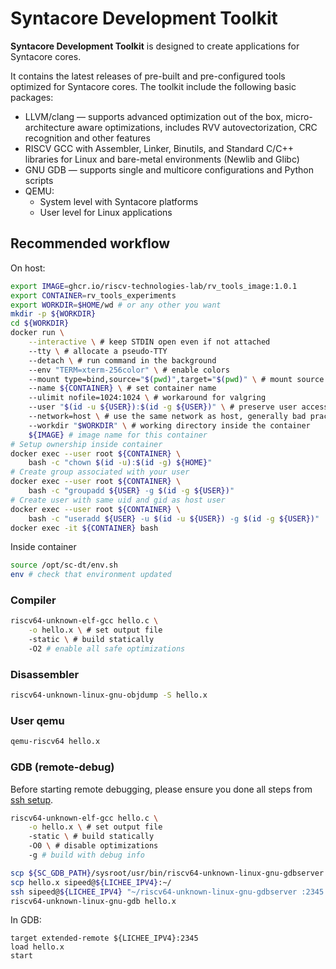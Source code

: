 # Syntacore Development Toolkit

**Syntacore Development Toolkit** is designed to create applications for
Syntacore cores.

It contains the latest releases of pre-built and pre-configured tools optimized
for Syntacore cores. The toolkit include the following basic packages:

- LLVM/clang — supports advanced optimization out of the box, micro-architecture
  aware optimizations, includes RVV autovectorization, CRC recognition and other
  features
- RISCV GCC with Assembler, Linker, Binutils, and Standard C/C++ libraries for
  Linux and bare-metal environments (Newlib and Glibc)
- GNU GDB — supports single and multicore configurations and Python scripts
- QEMU:
   - System level with Syntacore platforms
   - User level for Linux applications
   
## Recommended workflow

On host:

```sh
export IMAGE=ghcr.io/riscv-technologies-lab/rv_tools_image:1.0.1
export CONTAINER=rv_tools_experiments
export WORKDIR=$HOME/wd # or any other you want
mkdir -p ${WORKDIR}
cd ${WORKDIR}
docker run \
    --interactive \ # keep STDIN open even if not attached
    --tty \ # allocate a pseudo-TTY
    --detach \ # run command in the background
    --env "TERM=xterm-256color" \ # enable colors
    --mount type=bind,source="$(pwd)",target="$(pwd)" \ # mount source dir to target dir
    --name ${CONTAINER} \ # set container name
    --ulimit nofile=1024:1024 \ # workaround for valgring
    --user "$(id -u ${USER}):$(id -g ${USER})" \ # preserve user accesses and ownership
    --network=host \ # use the same network as host, generally bad practice
    --workdir "$WORKDIR" \ # working directory inside the container
    ${IMAGE} # image name for this container
# Setup ownership inside container
docker exec --user root ${CONTAINER} \
    bash -c "chown $(id -u):$(id -g) ${HOME}"
# Create group associated with your user
docker exec --user root ${CONTAINER} \
    bash -c "groupadd ${USER} -g $(id -g ${USER})"
# Create user with same uid and gid as host user
docker exec --user root ${CONTAINER} \
    bash -c "useradd ${USER} -u $(id -u ${USER}) -g $(id -g ${USER})"
docker exec -it ${CONTAINER} bash
```

Inside container

```sh
source /opt/sc-dt/env.sh
env # check that environment updated
```

### Compiler

```sh
riscv64-unknown-elf-gcc hello.c \
    -o hello.x \ # set output file
    -static \ # build statically
    -O2 # enable all safe optimizations
```

### Disassembler

```sh
riscv64-unknown-linux-gnu-objdump -S hello.x
```

### User qemu

```sh
qemu-riscv64 hello.x
```

### GDB (remote-debug)

Before starting remote debugging, please ensure you done all steps from [ssh setup](ssh-setup.md).

```sh
riscv64-unknown-elf-gcc hello.c \
    -o hello.x \ # set output file
    -static \ # build statically
    -O0 \ # disable optimizations
    -g # build with debug info

scp ${SC_GDB_PATH}/sysroot/usr/bin/riscv64-unknown-linux-gnu-gdbserver sipeed@${LICHEE_IPV4}:~/
scp hello.x sipeed@${LICHEE_IPV4}:~/
ssh sipeed@${LICHEE_IPV4} "~/riscv64-unknown-linux-gnu-gdbserver :2345 hello.x"
riscv64-unknown-linux-gnu-gdb hello.x
```

In GDB:

```
target extended-remote ${LICHEE_IPV4}:2345
load hello.x
start
```
